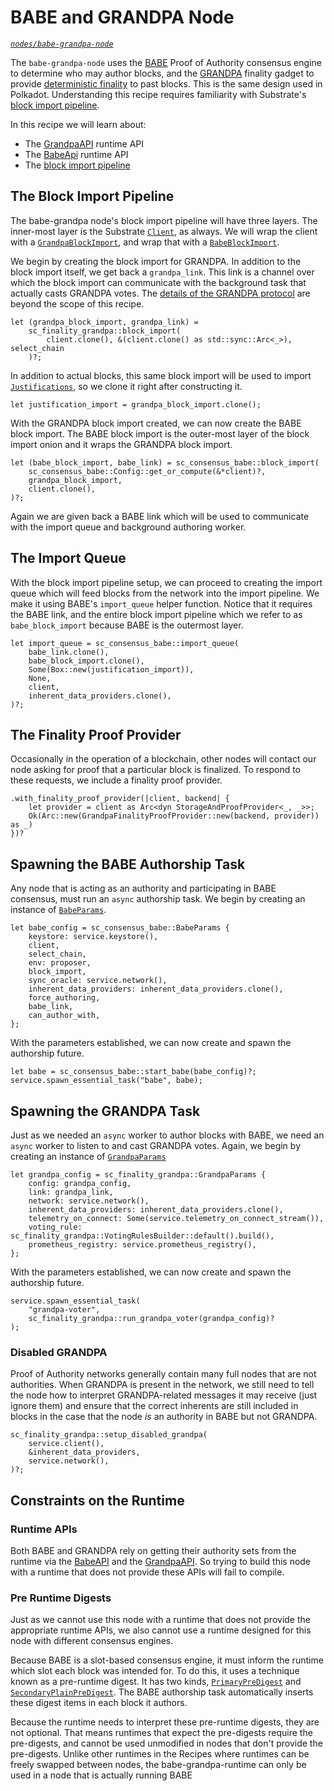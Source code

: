 # BABE and GRANDPA Node

_[`nodes/babe-grandpa-node`](https://github.com/substrate-developer-hub/recipes/tree/master/nodes/babe-grandpa-node)_

The `babe-grandpa-node` uses the [BABE](https://crates.parity.io/sc_consensus_babe/index.html) Proof
of Authority consensus engine to determine who may author blocks, and the
[GRANDPA](https://crates.parity.io/sc_finality_grandpa/index.html) finality gadget to provide
[deterministic finality](https://www.substrate.io/kb/advanced/consensus#finality) to past blocks.
This is the same design used in Polkadot. Understanding this recipe requires familiarity with
Substrate's [block import pipeline](https://www.substrate.io/kb/advanced/block-import).

In this recipe we will learn about:

-   The [GrandpaAPI](https://crates.parity.io/sp_finality_grandpa/trait.GrandpaApi.html) runtime API
-   The [BabeApi](https://crates.parity.io/sc_consensus_babe/trait.BabeApi.html) runtime API
-   The [block import pipeline](https://www.substrate.io/kb/advanced/block-import)

## The Block Import Pipeline

The babe-grandpa node's block import pipeline will have three layers. The inner-most layer is the
Substrate [`Client`](https://crates.parity.io/sc_service/client/struct.Client.html), as always. We
will wrap the client with a
[`GrandpaBlockImport`](https://crates.parity.io/sc_finality_grandpa/struct.GrandpaBlockImport.html),
and wrap that with a
[`BabeBlockImport`](https://crates.parity.io/sc_consensus_babe/struct.BabeBlockImport.html).

We begin by creating the block import for GRANDPA. In addition to the block import itself, we get
back a `grandpa_link`. This link is a channel over which the block import can communicate with the
background task that actually casts GRANDPA votes. The
[details of the GRANDPA protocol](https://research.web3.foundation/en/latest/polkadot/GRANDPA.html)
are beyond the scope of this recipe.

```rust, ignore
let (grandpa_block_import, grandpa_link) =
	sc_finality_grandpa::block_import(
		client.clone(), &(client.clone() as std::sync::Arc<_>), select_chain
	)?;
```

In addition to actual blocks, this same block import will be used to import
[`Justifications`](https://crates.parity.io/sp_runtime/type.Justification.html), so we clone it
right after constructing it.

```rust, ignore
let justification_import = grandpa_block_import.clone();
```

With the GRANDPA block import created, we can now create the BABE block import. The BABE block
import is the outer-most layer of the block import onion and it wraps the GRANDPA block import.

```rust, ignore
let (babe_block_import, babe_link) = sc_consensus_babe::block_import(
	sc_consensus_babe::Config::get_or_compute(&*client)?,
	grandpa_block_import,
	client.clone(),
)?;
```

Again we are given back a BABE link which will be used to communicate with the import queue and
background authoring worker.

## The Import Queue

With the block import pipeline setup, we can proceed to creating the import queue which will feed
blocks from the network into the import pipeline. We make it using BABE's `import_queue` helper
function. Notice that it requires the BABE link, and the entire block import pipeline which we refer
to as `babe_block_import` because BABE is the outermost layer.

```rust, ignore
let import_queue = sc_consensus_babe::import_queue(
	babe_link.clone(),
	babe_block_import.clone(),
	Some(Box::new(justification_import)),
	None,
	client,
	inherent_data_providers.clone(),
)?;
```

## The Finality Proof Provider

Occasionally in the operation of a blockchain, other nodes will contact our node asking for proof
that a particular block is finalized. To respond to these requests, we include a finality proof
provider.

```rust, ignore
.with_finality_proof_provider(|client, backend| {
	let provider = client as Arc<dyn StorageAndProofProvider<_, _>>;
	Ok(Arc::new(GrandpaFinalityProofProvider::new(backend, provider)) as _)
})?
```

## Spawning the BABE Authorship Task

Any node that is acting as an authority and participating in BABE consensus, must run an `async`
authorship task. We begin by creating an instance of
[`BabeParams`](https://crates.parity.io/sc_consensus_babe/struct.BabeParams.html).

```rust, ignore
let babe_config = sc_consensus_babe::BabeParams {
	keystore: service.keystore(),
	client,
	select_chain,
	env: proposer,
	block_import,
	sync_oracle: service.network(),
	inherent_data_providers: inherent_data_providers.clone(),
	force_authoring,
	babe_link,
	can_author_with,
};
```

With the parameters established, we can now create and spawn the authorship future.

```rust, ignore
let babe = sc_consensus_babe::start_babe(babe_config)?;
service.spawn_essential_task("babe", babe);
```

## Spawning the GRANDPA Task

Just as we needed an `async` worker to author blocks with BABE, we need an `async` worker to listen
to and cast GRANDPA votes. Again, we begin by creating an instance of
[`GrandpaParams`](https://crates.parity.io/sc_finality_grandpa/struct.GrandpaParams.html)

```rust, ignore
let grandpa_config = sc_finality_grandpa::GrandpaParams {
	config: grandpa_config,
	link: grandpa_link,
	network: service.network(),
	inherent_data_providers: inherent_data_providers.clone(),
	telemetry_on_connect: Some(service.telemetry_on_connect_stream()),
	voting_rule: sc_finality_grandpa::VotingRulesBuilder::default().build(),
	prometheus_registry: service.prometheus_registry(),
};
```

With the parameters established, we can now create and spawn the authorship future.

```rust, ignore
service.spawn_essential_task(
	"grandpa-voter",
	sc_finality_grandpa::run_grandpa_voter(grandpa_config)?
);
```

### Disabled GRANDPA

Proof of Authority networks generally contain many full nodes that are not authorities. When GRANDPA
is present in the network, we still need to tell the node how to interpret GRANDPA-related messages
it may receive (just ignore them) and ensure that the correct inherents are still included in blocks
in the case that the node _is_ an authority in BABE but not GRANDPA.

```rust, ignore
sc_finality_grandpa::setup_disabled_grandpa(
	service.client(),
	&inherent_data_providers,
	service.network(),
)?;
```

## Constraints on the Runtime

### Runtime APIs

Both BABE and GRANDPA rely on getting their authority sets from the runtime via the
[BabeAPI](https://crates.parity.io/sc_consensus_babe/trait.BabeApi.html) and the
[GrandpaAPI](https://crates.parity.io/sp_finality_grandpa/trait.GrandpaApi.html). So trying to build
this node with a runtime that does not provide these APIs will fail to compile.

### Pre Runtime Digests

Just as we cannot use this node with a runtime that does not provide the appropriate runtime APIs,
we also cannot use a runtime designed for this node with different consensus engines.

Because BABE is a slot-based consensus engine, it must inform the runtime which slot each block was
intended for. To do this, it uses a technique known as a pre-runtime digest. It has two kinds,
[`PrimaryPreDigest`](https://crates.parity.io/sc_consensus_babe/struct.PrimaryPreDigest.html) and
[`SecondaryPlainPreDigest`](https://crates.parity.io/sc_consensus_babe/struct.SecondaryPlainPreDigest.html).
The BABE authorship task automatically inserts these digest items in each block it authors.

Because the runtime needs to interpret these pre-runtime digests, they are not optional. That means
runtimes that expect the pre-digests require the pre-digests, and cannot be used unmodified in nodes
that don't provide the pre-digests. Unlike other runtimes in the Recipes where runtimes can be
freely swapped between nodes, the babe-grandpa-runtime can only be used in a node that is actually
running BABE
